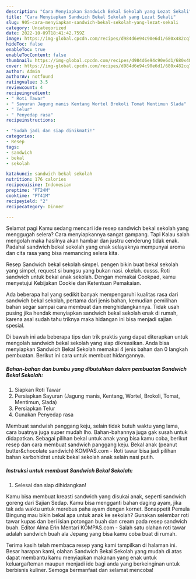 ```yaml
---
description: "Cara Menyiapkan Sandwich Bekal Sekolah yang Lezat Sekali"
title: "Cara Menyiapkan Sandwich Bekal Sekolah yang Lezat Sekali"
slug: 905-cara-menyiapkan-sandwich-bekal-sekolah-yang-lezat-sekali
category: Uncategorized
date: 2022-10-09T18:41:42.759Z
image: https://img-global.cpcdn.com/recipes/d984d6e94c90e6d1/680x482cq70/sandwich-bekal-sekolah-foto-resep-utama.jpg
hideToc: false
enableToc: true
enableTocContent: false
thumbnail: https://img-global.cpcdn.com/recipes/d984d6e94c90e6d1/680x482cq70/sandwich-bekal-sekolah-foto-resep-utama.jpg
cover: https://img-global.cpcdn.com/recipes/d984d6e94c90e6d1/680x482cq70/sandwich-bekal-sekolah-foto-resep-utama.jpg
author: Admin
authorAv: notfound
ratingvalue: 3.5
reviewcount: 4
recipeingredient:
- " Roti Tawar"
- " Sayuran Jagung manis Kentang Wortel Brokoli Tomat Mentimun Slada"
- " Telur"
- " Penyedap rasa"
recipeinstructions:

- "Sudah jadi dan siap dinikmati!"
categories:
- Resep
tags:
- sandwich
- bekal
- sekolah

katakunci: sandwich bekal sekolah 
nutrition: 176 calories
recipecuisine: Indonesian
preptime: "PT24M"
cooktime: "PT41M"
recipeyield: "2"
recipecategory: Dinner

---
```



Selamat pagi Kamu sedang mencari ide resep sandwich bekal sekolah yang menggugah selera? Cara menyiapkannya sangat gampang. Tapi Kalau salah mengolah maka hasilnya akan hambar dan justru cenderung tidak enak. Padahal sandwich bekal sekolah yang enak selayaknya mempunyai aroma dan cita rasa yang bisa memancing selera kita.


Resep Sandwich bekal sekolah simpel. pengen bikin buat bekal sekolah yang simpel, request si bungsu yang bukan nasi. okelah. cusss. Roti sandwich untuk bekal anak sekolah. Dengan memakai Cookpad, kamu menyetujui Kebijakan Cookie dan Ketentuan Pemakaian.

Ada beberapa hal yang sedikit banyak mempengaruhi kualitas rasa dari sandwich bekal sekolah, pertama dari jenis bahan, kemudian pemilihan bahan segar sampai cara membuat dan menghidangkannya. Tidak usah pusing jika hendak menyiapkan sandwich bekal sekolah enak di rumah, karena asal sudah tahu triknya maka hidangan ini bisa menjadi sajian spesial.


Di bawah ini ada beberapa tips dan trik praktis yang dapat diterapkan untuk mengolah sandwich bekal sekolah yang siap dikreasikan. Anda bisa menyiapkan Sandwich Bekal Sekolah memakai 4 jenis bahan dan 0 langkah pembuatan. Berikut ini cara untuk membuat hidangannya.

<!--inarticleads1-->

##### Bahan-bahan dan bumbu yang dibutuhkan dalam pembuatan Sandwich Bekal Sekolah:

1. Siapkan  Roti Tawar
1. Persiapkan  Sayuran (Jagung manis, Kentang, Wortel, Brokoli, Tomat, Mentimun, Slada)
1. Persiapkan  Telur
1. Gunakan  Penyedap rasa


Membuat sandwish panggang keju, selain tidak butuh waktu yang lama, cara buatnya juga super mudah lho. Bahan-bahannya juga gak susah untuk didapatkan. Sebagai pilihan bekal untuk anak yang bisa kamu coba, berikut resep dan cara membuat sandwich panggang keju. Bekal anak (peanut butter&amp;chocolate sandwich) KOMPAS.com - Roti tawar bisa jadi pilihan bahan karbohidrat untuk bekal sekolah anak selain nasi putih. 

<!--inarticleads2-->

##### Instruksi untuk membuat Sandwich Bekal Sekolah:


1. Selesai dan siap dihidangkan!

Kamu bisa membuat kreasti sandwich yang disukai anak, seperti sandwich goreng dari Sajian Sedap. Kamu bisa mengganti bahan daging ayam, jika tak ada waktu untuk merebus paha ayam dengan kornet. Bonappetit Pemula Bingung mau bikin bekal apa untuk anak ke sekolah? Gunakan selembar roti tawar kupas dan beri isian potongan buah dan cream pada resep sandwich buah. Editor Alma Erin Mentari KOMPAS.com - Salah satu olahan roti tawar adalah sandwich buah ala Jepang yang bisa kamu coba buat di rumah. 

Terima kasih telah membaca resep yang kami tampilkan di halaman ini. Besar harapan kami, olahan Sandwich Bekal Sekolah yang mudah di atas dapat membantu kamu menyiapkan makanan yang enak untuk keluarga/teman maupun menjadi ide bagi anda yang berkeinginan untuk berbisnis kuliner. Semoga bermanfaat dan selamat mencoba!
